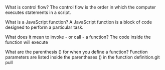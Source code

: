 What is control flow?
The control flow is the order in which the computer executes statements in a script.

What is a JavaScript function?
A JavaScript function is a block of code designed to perform a particular task.

What does it mean to invoke - or call - a function?
The code inside the function will execute

What are the parenthesis () for when you define a function?
Function parameters are listed inside the parentheses () in the function definition.git pull